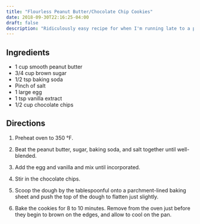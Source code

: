 ```yaml
---
title: "Flourless Peanut Butter/Chocolate Chip Cookies"
date: 2018-09-30T22:16:25-04:00
draft: false
description: "Ridiculously easy recipe for when I'm running late to a party."
---
```


## Ingredients

* 1 cup smooth peanut butter
* 3/4 cup brown sugar
* 1/2 tsp baking soda
* Pinch of salt
* 1 large egg
* 1 tsp vanilla extract
* 1/2 cup chocolate chips

## Directions

1. Preheat oven to 350 °F.

2. Beat the peanut butter, sugar, baking soda, and salt together until well-blended.

3. Add the egg and vanilla and mix until incorporated.

4. Stir in the chocolate chips.

5. Scoop the dough by the tablespoonful onto a parchment-lined baking sheet and push the top of the dough to flatten just slightly.

6. Bake the cookies for 8 to 10 minutes.
Remove from the oven just before they begin to brown on the edges, and allow to cool on the pan.
